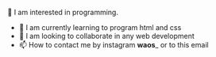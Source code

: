 👀 I am interested in programming.
- 🌱 I am currently learning to program html and css
- 💞️ I am looking to collaborate in any web development
- 📫 How to contact me by instagram __waos___ or to this email

<!---
Omnigod2600/Omnigod2600 is a special ✨ repository ✨ because its `README.md` (this file) appears on its GitHub profile.
You can click the Preview link to see the changes.
--->
